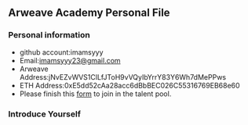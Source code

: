 ## Arweave Academy Personal File

### Personal information

- github account:imamsyyy
- Email:imamsyyy23@gmail.com
- Arweave Address:jNvEZvWVS1ClLfJToH9vVQyIbYrrY83Y6Wh7dMePPws
- ETH Address:0xE5dd52cAa28acc6dBbBEC026C55316769EB68e60
- Please finish this [form](https://docs.google.com/forms/d/e/1FAIpQLSfWA5fIIcBgmRppm3jNz5vmf9Mai_QMVil-2pO4r7YKn_Zhtw/viewform?usp=sf_link) to join in the talent pool.

### Introduce Yourself
